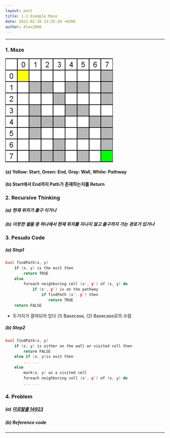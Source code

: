 ```yaml
---
layout: post
title: 1-1 Example Maze
date: 2021-02-26 13:25:20 +0300
author: Alex2006
---
```

  
  
------
### 1. Maze
![MAZE](./img/maze.jpg)
#### (a) Yellow: Start, Green: End, Gray: Wall, White: Pathway
#### (b) Start에서 End까지 Path가 존재하는지를 Return


### 2. Recursive Thinking
##### (a) 현재 위치가 출구 이거나
##### (b) 이웃한 셀들 중 하나에서 현재 위치를 지나지 않고 출구까지 가는 경로가 있거나


### 3. Pesudo Code
##### (a) Step1

```cpp
bool findPath(x, y)
    if (x, y) is the exit then
        return TRUE
    else
        foreach neighboring cell (x', y') of (x, y) do
            if (x', y') is on the pathway
                if findPath (x', y') then
                   return TRUE
    return FALSE
```
 * 두가지가 결여되어 있다 (1)  Basecase, (2) Basecase로의 수렴

##### (b) Step2

```cpp
bool findPath(x, y)
    if (x, y) is either on the wall or visited cell then
        return FALSE
    else if (x, y)is exit then
        ... ...
    else
        mark(x, y) as a visited cell
        foreach neighboring cell (x', y') of (x, y) do
        ... ...
```

### 4. Problem
##### (a) [미로탈출 14923](https://www.acpcmicpc.net/problem/14923)

##### (b) Reference code

------

